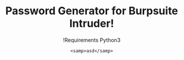 <div align="center">
  <h1>Password Generator for Burpsuite Intruder!</h1>
  <p> !Requirements Python3 </p>
  
    <samp>asd</samp>
</div>
